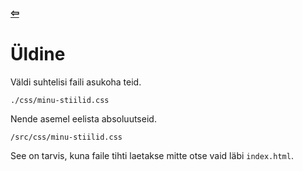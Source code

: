 ### [⇦](../main.md)

# **Üldine**

Väldi suhtelisi faili asukoha teid.

    ./css/minu-stiilid.css

Nende asemel eelista absoluutseid.

    /src/css/minu-stiilid.css

See on tarvis, kuna faile tihti laetakse mitte otse vaid läbi <code>index.html</code>.

